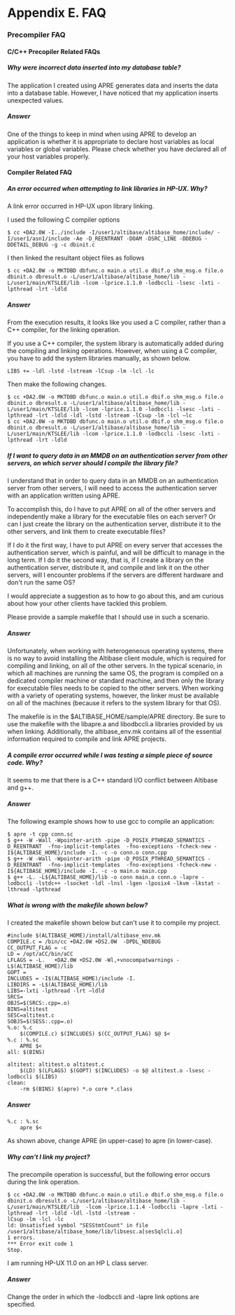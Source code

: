 # Appendix E. FAQ

### Precompiler FAQ

#### C/C++ Precopiler Related FAQs

##### Why were incorrect data inserted into my database table?

The application I created using APRE generates data and inserts the data into a database table. However, I have noticed that my application inserts unexpected values. 

##### Answer

One of the things to keep in mind when using APRE to develop an application is whether it is appropriate to declare host variables as local variables or global variables. Please check whether you have declared all of your host variables properly.

#### Compiler Related FAQ

##### An error occurred when attempting to link libraries in HP-UX. Why?

A link error occurred in HP-UX upon library linking. 

I used the following C compiler options

```
$ cc +DA2.0W -I../include -I/user1/altibase/altibase_home/include/ -I/user1/asn1/include -Ae -D_REENTRANT -DOAM -DSRC_LINE -DDEBUG -DDETAIL_DEBUG -g -c dbinit.c
```

I then linked the resultant object files as follows

```
$ cc +DA2.0W -o MKTDBD dbfunc.o main.o util.o dbif.o shm_msg.o file.o dbinit.o dbresult.o -L/user1/altibase/altibase_home/lib -L/user1/main/KTSLEE/lib -lcom -lprice.1.1.0 -lodbccli -lsesc -lxti -lpthread -lrt -ldld
```

##### Answer

From the execution results, it looks like you used a C compiler, rather than a C++ compiler, for the linking operation.

If you use a C++ compiler, the system library is automatically added during the compiling and linking operations. However, when using a C compiler, you have to add the system libraries manually, as shown below.

```
LIBS += -ldl -lstd -lstream -lCsup -lm -lcl -lc
```

Then make the following changes.

```
$ cc +DA2.0W -o MKTDBD dbfunc.o main.o util.o dbif.o shm_msg.o file.o dbinit.o dbresult.o -L/user1/altibase/altibase_home/lib -L/user1/main/KTSLEE/lib -lcom -lprice.1.1.0 -lodbccli -lsesc -lxti -lpthread -lrt -ldld -ldl -lstd -lstream -lCsup -lm -lcl –lc
$ cc +DA2.0W -o MKTDBD dbfunc.o main.o util.o dbif.o shm_msg.o file.o dbinit.o dbresult.o -L/user1/altibase/altibase_home/lib -L/user1/main/KTSLEE/lib -lcom -lprice.1.1.0 -lodbccli -lsesc -lxti -lpthread -lrt -ldld
```

##### If I want to query data in an MMDB on an authentication server from other servers, on which server should I compile the library file?

I understand that in order to query data in an MMDB on an authentication server from other servers, I will need to access the authentication server with an application written using APRE. 

To accomplish this, do I have to put APRE on all of the other servers and independently make a library for the executable files on each server? Or can I just create the library on the authentication server, distribute it to the other servers, and link them to create executable files? 

If I do it the first way, I have to put APRE on every server that accesses the authentication server, which is painful, and will be difficult to manage in the long term. If I do it the second way, that is, if I create a library on the authentication server, distribute it, and compile and link it on the other servers, will I encounter problems if the servers are different hardware and don't run the same OS? 

I would appreciate a suggestion as to how to go about this, and am curious about how your other clients have tackled this problem. 

Please provide a sample makefile that I should use in such a scenario.

##### Answer

Unfortunately, when working with heterogeneous operating systems, there is no way to avoid installing the Altibase client module, which is required for compiling and linking, on all of the other servers. In the typical scenario, in which all machines are running the same OS, the program is compiled on a dedicated compiler machine or standard machine, and then only the library for executable files needs to be copied to the other servers. When working with a variety of operating systems, however, the linker must be available on all of the machines (because it refers to the system library for that OS). 

The makefile is in the $ALTIBASE_HOME/sample/APRE directory. Be sure to use the makefile with the libapre.a and libodbccli.a libraries provided by us when linking. Additionally, the altibase_env.mk contains all of the essential information required to compile and link APRE projects.

##### A compile error occurred while I was testing a simple piece of source code. Why?

It seems to me that there is a C++ standard I/O conflict between Altibase and g++.

##### Answer

The following example shows how to use gcc to compile an application:

```
$ apre -t cpp conn.sc
$ g++ -W -Wall -Wpointer-arith -pipe -D_POSIX_PTHREAD_SEMANTICS -D_REENTRANT  -fno-implicit-templates  -fno-exceptions -fcheck-new -I${ALTIBASE_HOME}/include -I. -c -o conn.o conn.cpp
$ g++ -W -Wall -Wpointer-arith -pipe -D_POSIX_PTHREAD_SEMANTICS -D_REENTRANT  -fno-implicit-templates  -fno-exceptions -fcheck-new -I${ALTIBASE_HOME}/include -I. -c -o main.o main.cpp
$ g++ -L. -L${ALTIBASE_HOME}/lib -o conn main.o conn.o -lapre -lodbccli -lstdc++ -lsocket -ldl -lnsl -lgen -lposix4 -lkvm -lkstat -lthread -lpthread
```

##### What is wrong with the makefile shown below?

I created the makefile shown below but can't use it to compile my project.

```
#include $(ALTIBASE_HOME)/install/altibase_env.mk
COMPILE.c = /bin/cc +DA2.0W +DS2.0W  -DPDL_NDEBUG 
CC_OUTPUT_FLAG = -c
LD = /opt/aCC/bin/aCC
LFLAGS = -L.   +DA2.0W +DS2.0W -Wl,+vnocompatwarnings -L$(ALTIBASE_HOME)/lib
GOPT =
INCLUDES = -I$(ALTIBASE_HOME)/include -I.
LIBDIRS = -L$(ALTIBASE_HOME)/lib
LIBS=-lxti -lpthread -lrt –ldld
SRCS=
OBJS=$(SRCS:.cpp=.o)
BINS=altitest
SESC=altitest.c
SOBJS=$(SESS:.cpp=.o)
%.o: %.c
	$(COMPILE.c) $(INCLUDES) $(CC_OUTPUT_FLAG) $@ $<
%.c : %.sc
	APRE $<
all: $(BINS)

altitest: altitest.o altitest.c
	$(LD) $(LFLAGS) $(GOPT) $(INCLUDES) -o $@ altitest.o -lsesc -lodbccli $(LIBS)
clean:
	-rm $(BINS) $(apre) *.o core *.class

```

##### Answer

```
%.c : %.sc
	apre $< 
```

As shown above, change APRE (in upper-case) to apre (in lower-case).

##### Why can't I link my project?

The precompile operation is successful, but the following error occurs during the link operation.

```
$ cc +DA2.0W -o MKTDBD dbfunc.o main.o util.o dbif.o shm_msg.o file.o dbinit.o dbresult.o -L/user1/altibase/altibase_home/lib -L/user1/main/KTSLEE/lib  -lcom -lprice.1.1.4 -lodbccli -lapre -lxti -lpthread -lrt -ldld -ldl -lstd -lstream -
lCsup -lm -lcl -lc 
ld: Unsatisfied symbol "SESStmtCount" in file /user1/altibase/altibase_home/lib/libsesc.a[sesSqlcli.o]
1 errors.
*** Error exit code 1
Stop.
```

I am running HP-UX 11.0 on an HP L class server.

##### Answer

Change the order in which the -lodbccli and -lapre link options are specified.
